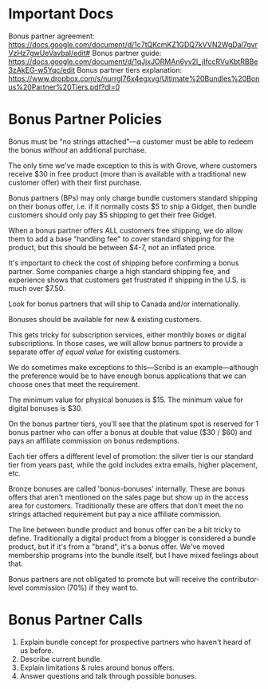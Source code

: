 <!-- TITLE: Bonus Partner Recruitment FAQs -->
<!-- SUBTITLE: A quick summary of Bonus Partner Recruitment FAQs -->

# Important Docs
Bonus partner agreement: https://docs.google.com/document/d/1c7tQKcmKZ1GDQ7kVVN2WgDal7gvrVzHz7gwUeVavbaI/edit#
Bonus partner guide: https://docs.google.com/document/d/1qJjxJORMAn6yv2l_jIfccRVuKbtRBBe3zAkEG-w5Yqc/edit
Bonus partner tiers explanation: https://www.dropbox.com/s/nurrgl76x4egxvg/Ultimate%20Bundles%20Bonus%20Partner%20Tiers.pdf?dl=0

# Bonus Partner Policies
Bonus must be "no strings attached"—a customer must be able to redeem the bonus *without* an additional purchase. 

The only time we've made exception to this is with Grove, where customers receive $30 in free product (more than is available with a traditional new customer offer) with their first purchase.

Bonus partners (BPs) may only charge bundle customers standard shipping on their bonus offer, i.e. if it normally costs $5 to ship a Gidget, then bundle customers should only pay $5 shipping to get their free Gidget.

When a bonus partner offers ALL customers free shipping, we do allow them to add a base "handling fee" to cover standard shipping for the product, but this should be between $4-7, not an inflated price.

It's important to check the cost of shipping before confirming a bonus partner. Some companies charge a high standard shipping fee, and experience shows that customers get frustrated if shipping in the U.S. is much over $7.50.

Look for bonus partners that will ship to Canada and/or internationally.

Bonuses should be available for new & existing customers. 

This gets tricky for subscription services, either monthly boxes or digital subscriptions. In those cases, we will allow bonus partners to provide a separate offer *of equal value* for existing customers. 

We do sometimes make exceptions to this—Scribd is an example—although the preference would be to have enough bonus applications that we can choose ones that meet the requirement.

The minimum value for physical bonuses is $15. The minimum value for digital bonuses is $30. 

On the bonus partner tiers, you'll see that the platinum spot is reserved for 1 bonus partner who can offer a bonus at double that value ($30 / $60) and pays an affiliate commission on bonus redemptions.

Each tier offers a different level of promotion: the silver tier is our standard tier from years past, while the gold includes extra emails, higher placement, etc.

Bronze bonuses are called 'bonus-bonuses' internally. These are bonus offers that aren't mentioned on the sales page but show up in the access area for customers. Traditionally these are offers that don't meet the no strings attached requirement but pay a nice affiliate commission.

The line between bundle product and bonus offer can be a bit tricky to define. Traditionally a digital product from a blogger is considered a bundle product, but if it's from a "brand", it's a bonus offer. We've moved membership programs into the bundle itself, but I have mixed feelings about that.

Bonus partners are not obligated to promote but will receive the contributor-level commission (70%) if they want to. 

# Bonus Partner Calls
1. Explain bundle concept for prospective partners who haven't heard of us before.
2. Describe current bundle.
3. Explain limitations & rules around bonus offers.
3. Answer questions and talk through possible bonuses.